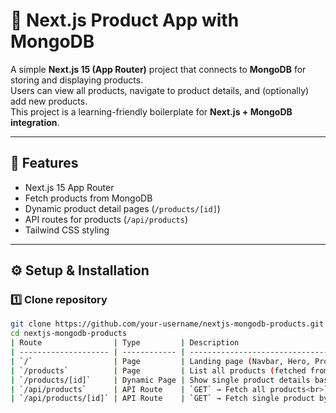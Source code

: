 # 🛒 Next.js Product App with MongoDB

A simple **Next.js 15 (App Router)** project that connects to **MongoDB** for storing and displaying products.  
Users can view all products, navigate to product details, and (optionally) add new products.  
This project is a learning-friendly boilerplate for **Next.js + MongoDB integration**.

---

## 🚀 Features
- Next.js 15 App Router
- Fetch products from MongoDB
- Dynamic product detail pages (`/products/[id]`)
- API routes for products (`/api/products`)
- Tailwind CSS styling

---

## ⚙️ Setup & Installation

### 1️⃣ Clone repository
```bash
git clone https://github.com/your-username/nextjs-mongodb-products.git
cd nextjs-mongodb-products
| Route                | Type         | Description                                                                               |
| -------------------- | ------------ | ----------------------------------------------------------------------------------------- |
| `/`                  | Page         | Landing page (Navbar, Hero, Product Highlights, Footer)                                   |
| `/products`          | Page         | List all products (fetched from MongoDB)                                                  |
| `/products/[id]`     | Dynamic Page | Show single product details based on product ID                                           |
| `/api/products`      | API Route    | `GET` → Fetch all products<br>`POST` → Add a new product                                  |
| `/api/products/[id]` | API Route    | `GET` → Fetch single product by ID<br>`PUT` → Update product<br>`DELETE` → Remove product |
